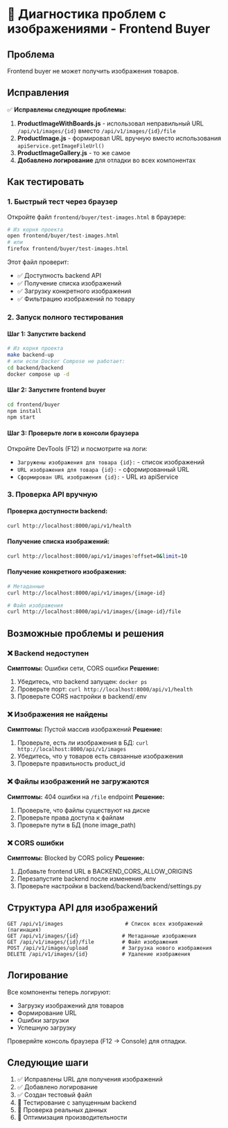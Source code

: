 # 🔧 Диагностика проблем с изображениями - Frontend Buyer

## Проблема
Frontend buyer не может получить изображения товаров.

## Исправления
✅ **Исправлены следующие проблемы:**

1. **ProductImageWithBoards.js** - использовал неправильный URL `/api/v1/images/{id}` вместо `/api/v1/images/{id}/file`
2. **ProductImage.js** - формировал URL вручную вместо использования `apiService.getImageFileUrl()`
3. **ProductImageGallery.js** - то же самое
4. **Добавлено логирование** для отладки во всех компонентах

## Как тестировать

### 1. Быстрый тест через браузер
Откройте файл `frontend/buyer/test-images.html` в браузере:
```bash
# Из корня проекта
open frontend/buyer/test-images.html
# или
firefox frontend/buyer/test-images.html
```

Этот файл проверит:
- ✅ Доступность backend API
- ✅ Получение списка изображений
- ✅ Загрузку конкретного изображения
- ✅ Фильтрацию изображений по товару

### 2. Запуск полного тестирования

#### Шаг 1: Запустите backend
```bash
# Из корня проекта
make backend-up
# или если Docker Compose не работает:
cd backend/backend
docker compose up -d
```

#### Шаг 2: Запустите frontend buyer
```bash
cd frontend/buyer
npm install
npm start
```

#### Шаг 3: Проверьте логи в консоли браузера
Откройте DevTools (F12) и посмотрите на логи:
- `Загружены изображения для товара {id}:` - список изображений
- `URL изображения для товара {id}:` - сформированный URL
- `Сформирован URL изображения {id}:` - URL из apiService

### 3. Проверка API вручную

#### Проверка доступности backend:
```bash
curl http://localhost:8000/api/v1/health
```

#### Получение списка изображений:
```bash
curl http://localhost:8000/api/v1/images?offset=0&limit=10
```

#### Получение конкретного изображения:
```bash
# Метаданные
curl http://localhost:8000/api/v1/images/{image-id}

# Файл изображения
curl http://localhost:8000/api/v1/images/{image-id}/file
```

## Возможные проблемы и решения

### ❌ Backend недоступен
**Симптомы:** Ошибки сети, CORS ошибки
**Решение:**
1. Убедитесь, что backend запущен: `docker ps`
2. Проверьте порт: `curl http://localhost:8000/api/v1/health`
3. Проверьте CORS настройки в backend/.env

### ❌ Изображения не найдены
**Симптомы:** Пустой массив изображений
**Решение:**
1. Проверьте, есть ли изображения в БД: `curl http://localhost:8000/api/v1/images`
2. Убедитесь, что у товаров есть связанные изображения
3. Проверьте правильность product_id

### ❌ Файлы изображений не загружаются
**Симптомы:** 404 ошибки на `/file` endpoint
**Решение:**
1. Проверьте, что файлы существуют на диске
2. Проверьте права доступа к файлам
3. Проверьте пути в БД (поле image_path)

### ❌ CORS ошибки
**Симптомы:** Blocked by CORS policy
**Решение:**
1. Добавьте frontend URL в BACKEND_CORS_ALLOW_ORIGINS
2. Перезапустите backend после изменения .env
3. Проверьте настройки в backend/backend/backend/settings.py

## Структура API для изображений

```
GET /api/v1/images                    # Список всех изображений (пагинация)
GET /api/v1/images/{id}              # Метаданные изображения
GET /api/v1/images/{id}/file         # Файл изображения
POST /api/v1/images/upload           # Загрузка нового изображения
DELETE /api/v1/images/{id}           # Удаление изображения
```

## Логирование

Все компоненты теперь логируют:
- Загрузку изображений для товаров
- Формирование URL
- Ошибки загрузки
- Успешную загрузку

Проверяйте консоль браузера (F12 → Console) для отладки.

## Следующие шаги

1. ✅ Исправлены URL для получения изображений
2. ✅ Добавлено логирование
3. ✅ Создан тестовый файл
4. 🔄 Тестирование с запущенным backend
5. 🔄 Проверка реальных данных
6. 🔄 Оптимизация производительности
